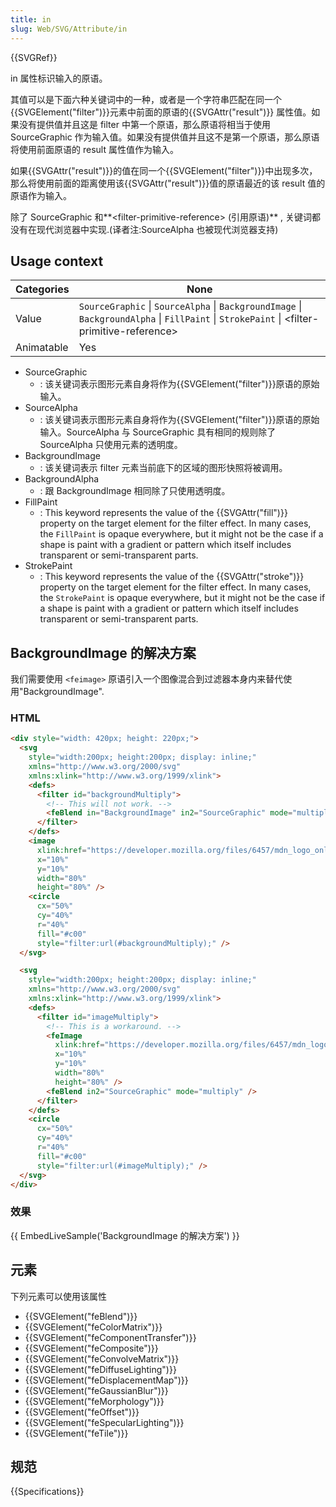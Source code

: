 ```yaml
---
title: in
slug: Web/SVG/Attribute/in
---
```


{{SVGRef}}

in 属性标识输入的原语。

其值可以是下面六种关键词中的一种，或者是一个字符串匹配在同一个{{SVGElement("filter")}}元素中前面的原语的{{SVGAttr("result")}} 属性值。如果没有提供值并且这是 filter 中第一个原语，那么原语将相当于使用 SourceGraphic 作为输入值。如果没有提供值并且这不是第一个原语，那么原语将使用前面原语的 result 属性值作为输入。

如果{{SVGAttr("result")}}的值在同一个{{SVGElement("filter")}}中出现多次，那么将使用前面的距离使用该{{SVGAttr("result")}}值的原语最近的该 result 值的原语作为输入。

除了 SourceGraphic 和**\<filter-primitive-reference> (引用原语)** , 关键词都没有在现代浏览器中实现.(译者注:SourceAlpha 也被现代浏览器支持)

## Usage context

| Categories | None                                                                                                                                        |
| ---------- | ------------------------------------------------------------------------------------------------------------------------------------------- |
| Value      | `SourceGraphic` \| `SourceAlpha` \| `BackgroundImage` \| `BackgroundAlpha` \| `FillPaint` \| `StrokePaint` \| \<filter-primitive-reference> |
| Animatable | Yes                                                                                                                                         |

- SourceGraphic
  - : 该关键词表示图形元素自身将作为{{SVGElement("filter")}}原语的原始输入。
- SourceAlpha
  - : 该关键词表示图形元素自身将作为{{SVGElement("filter")}}原语的原始输入。SourceAlpha 与 SourceGraphic 具有相同的规则除了 SourceAlpha 只使用元素的透明度。
- BackgroundImage
  - : 该关键词表示 filter 元素当前底下的区域的图形快照将被调用。
- BackgroundAlpha
  - : 跟 BackgroundImage 相同除了只使用透明度。
- FillPaint
  - : This keyword represents the value of the {{SVGAttr("fill")}} property on the target element for the filter effect. In many cases, the `FillPaint` is opaque everywhere, but it might not be the case if a shape is paint with a gradient or pattern which itself includes transparent or semi-transparent parts.
- StrokePaint
  - : This keyword represents the value of the {{SVGAttr("stroke")}} property on the target element for the filter effect. In many cases, the `StrokePaint` is opaque everywhere, but it might not be the case if a shape is paint with a gradient or pattern which itself includes transparent or semi-transparent parts.

## BackgroundImage 的解决方案

我们需要使用 `<feimage>` 原语引入一个图像混合到过滤器本身内来替代使用"BackgroundImage".

### HTML

```html
<div style="width: 420px; height: 220px;">
  <svg
    style="width:200px; height:200px; display: inline;"
    xmlns="http://www.w3.org/2000/svg"
    xmlns:xlink="http://www.w3.org/1999/xlink">
    <defs>
      <filter id="backgroundMultiply">
        <!-- This will not work. -->
        <feBlend in="BackgroundImage" in2="SourceGraphic" mode="multiply" />
      </filter>
    </defs>
    <image
      xlink:href="https://developer.mozilla.org/files/6457/mdn_logo_only_color.png"
      x="10%"
      y="10%"
      width="80%"
      height="80%" />
    <circle
      cx="50%"
      cy="40%"
      r="40%"
      fill="#c00"
      style="filter:url(#backgroundMultiply);" />
  </svg>

  <svg
    style="width:200px; height:200px; display: inline;"
    xmlns="http://www.w3.org/2000/svg"
    xmlns:xlink="http://www.w3.org/1999/xlink">
    <defs>
      <filter id="imageMultiply">
        <!-- This is a workaround. -->
        <feImage
          xlink:href="https://developer.mozilla.org/files/6457/mdn_logo_only_color.png"
          x="10%"
          y="10%"
          width="80%"
          height="80%" />
        <feBlend in2="SourceGraphic" mode="multiply" />
      </filter>
    </defs>
    <circle
      cx="50%"
      cy="40%"
      r="40%"
      fill="#c00"
      style="filter:url(#imageMultiply);" />
  </svg>
</div>
```

### 效果

{{ EmbedLiveSample('BackgroundImage 的解决方案') }}

## 元素

下列元素可以使用该属性

- {{SVGElement("feBlend")}}
- {{SVGElement("feColorMatrix")}}
- {{SVGElement("feComponentTransfer")}}
- {{SVGElement("feComposite")}}
- {{SVGElement("feConvolveMatrix")}}
- {{SVGElement("feDiffuseLighting")}}
- {{SVGElement("feDisplacementMap")}}
- {{SVGElement("feGaussianBlur")}}
- {{SVGElement("feMorphology")}}
- {{SVGElement("feOffset")}}
- {{SVGElement("feSpecularLighting")}}
- {{SVGElement("feTile")}}

## 规范

{{Specifications}}
